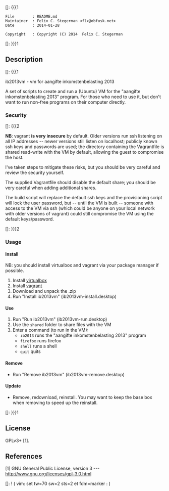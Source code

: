 []: {{{1

    File        : README.md
    Maintainer  : Felix C. Stegerman <flx@obfusk.net>
    Date        : 2014-01-28

    Copyright   : Copyright (C) 2014  Felix C. Stegerman

[]: }}}1

## Description
[]: {{{1

  ib2013vm - vm for aangifte inkomstenbelasting 2013

  A set of scripts to create and run a (Ubuntu) VM for the "aangifte
  inkomstenbelasting 2013" program.  For those who need to use it, but
  don't want to run non-free programs on their computer directly.

### Security

[]: {{{2

  **NB**: vagrant **is very insecure** by default.  Older versions run
  ssh listening on all IP addresses -- newer versions still listen on
  localhost; publicly known ssh keys and passwords are used; the
  directory containing the Vagrantfile is shared read-write with the
  VM by default, allowing the guest to compromise the host.

  I've taken steps to mitigate these risks, but you should be very
  careful and review the security yourself.

  The supplied Vagrantfile should disable the default share; you
  should be very careful when adding additional shares.

  The build script will replace the default ssh keys and the
  provisioning script will lock the user password, but -- until the VM
  is built -- someone with access to the VM via ssh (which could be
  anyone on your local network with older versions of vagrant) could
  still compromise the VM using the default keys/password.

[]: }}}2

### Usage

#### Install

  NB: you should install virtualbox and vagrant via your package
  manager if possible.

  1.  Install [virtualbox](https://www.virtualbox.org)
  2.  Install [vagrant](https://www.vagrantup.com)
  3.  Download and unpack the .zip
  4.  Run "Install ib2013vm" (ib2013vm-install.desktop)

#### Use

  1.  Run "Run ib2013vm" (ib2013vm-run.desktop)
  2.  Use the `shared` folder to share files with the VM
  3.  Enter a command (to run in the VM):
        - `ib2013`  runs the "aangifte inkomstenbelasting 2013" program
        - `firefox` runs firefox
        - `shell`   runs a shell
        - `quit`    quits

#### Remove

  *   Run "Remove ib2013vm" (ib2013vm-remove.desktop)

#### Update

  *   Remove, redownload, reinstall.  You may want to keep the base
      box when removing to speed up the reinstall.

[]: }}}1

## License

  GPLv3+ [1].

## References

  [1] GNU General Public License, version 3
  --- http://www.gnu.org/licenses/gpl-3.0.html

[]: ! ( vim: set tw=70 sw=2 sts=2 et fdm=marker : )
